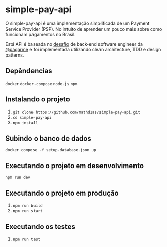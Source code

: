 # simple-pay-api
O simple-pay-api é uma implementação simplificada de um Payment Service Provider (PSP). No intuito de aprender um pouco mais sobre como funcionam pagamentos no Brasil.

Está API é baseada no [desafio](https://github.com/pagarme/vagas/blob/master/desafios/software-engineer-backend/README.md) de back-end software engineer da [@pagarme](https://github.com/pagarme) e foi implementada utilizando clean architecture, TDD e design patterns.

## Depêndencias
``docker``
``docker-compose``
``node.js``
``npm``

## Instalando o projeto
1. ``git clone https://github.com/mathd1as/simple-pay-api.git``
2. ``cd simple-pay-api``
3. ``npm install``

## Subindo o banco de dados
``docker compose -f setup-database.json up``

## Executando o projeto em desenvolvimento
``npm run dev``

## Executando o projeto em produção
1. ``npm run build``
2. ``npm run start``

## Executando os testes
1. ``npm run test``
